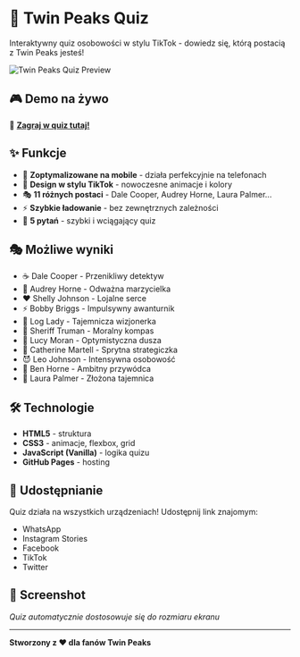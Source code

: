 # 🌲 Twin Peaks Quiz

Interaktywny quiz osobowości w stylu TikTok - dowiedz się, którą postacią z Twin Peaks jesteś!

![Twin Peaks Quiz Preview](https://img.shields.io/badge/Status-Live-brightgreen)

## 🎮 Demo na żywo
🔗 **[Zagraj w quiz tutaj!](https://TWOJA-NAZWA.github.io/twin-peaks-quiz/)**

## ✨ Funkcje
- 📱 **Zoptymalizowane na mobile** - działa perfekcyjnie na telefonach
- 🎨 **Design w stylu TikTok** - nowoczesne animacje i kolory
- 🎭 **11 różnych postaci** - Dale Cooper, Audrey Horne, Laura Palmer...
- ⚡ **Szybkie ładowanie** - bez zewnętrznych zależności
- 🎯 **5 pytań** - szybki i wciągający quiz

## 🎭 Możliwe wyniki
- ☕ Dale Cooper - Przenikliwy detektyw
- 💃 Audrey Horne - Odważna marzycielka  
- ❤️ Shelly Johnson - Lojalne serce
- ⚡ Bobby Briggs - Impulsywny awanturnik
- 🌲 Log Lady - Tajemnicza wizjonerka
- 🤠 Sheriff Truman - Moralny kompas
- 🌸 Lucy Moran - Optymistyczna dusza
- 👑 Catherine Martell - Sprytna strategiczka
- 😈 Leo Johnson - Intensywna osobowość
- 💼 Ben Horne - Ambitny przywódca
- 🌹 Laura Palmer - Złożona tajemnica

## 🛠️ Technologie
- **HTML5** - struktura
- **CSS3** - animacje, flexbox, grid
- **JavaScript (Vanilla)** - logika quizu
- **GitHub Pages** - hosting

## 📱 Udostępnianie
Quiz działa na wszystkich urządzeniach! Udostępnij link znajomym:
- WhatsApp
- Instagram Stories  
- Facebook
- TikTok
- Twitter

## 🎨 Screenshot
*Quiz automatycznie dostosowuje się do rozmiaru ekranu*

---

**Stworzony z ❤️ dla fanów Twin Peaks**
